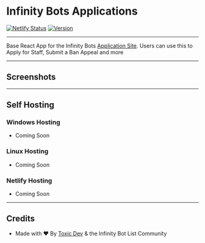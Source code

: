 # Infinity Bots Applications
[![Netlify Status](https://api.netlify.com/api/v1/badges/f4b6f6eb-16dd-489b-b07b-58b791a1c89b/deploy-status)](https://app.netlify.com/sites/elated-engelbart-d75e84/deploys) [![Version](https://img.shields.io/badge/Version-1.0.0-blue.svg)](https://github.com/InfinityBots/apps.infinitybots.xyz)

----

Base React App for the Infinity Bots [Application Site](https://apps.infinitybots.xyz). Users can use this to Apply for Staff, Submit a Ban Appeal and more

---

## Screenshots

---

## Self Hosting
### Windows Hosting
* Coming Soon

### Linux Hosting
* Coming Soon

### Netlify Hosting
* Coming Soon

---

## Credits
* Made with ❤️ By [Toxic Dev](https://toxicdev.me) & the Infinity Bot List Community
